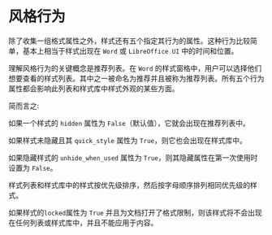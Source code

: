 # 风格行为

除了收集一组格式属性之外，样式还有五个指定其行为的属性。这种行为比较简单，基本上相当于样式出现在 `Word` 或 `LibreOffice UI` 中的时间和位置。

理解风格行为的关键概念是推荐列表。在 `Word` 的样式窗格中，用户可以选择他们想要查看的样式列表。其中之一被命名为推荐并且被称为推荐列表。所有五个行为属性都会影响此列表和样式库中样式外观的某些方面。

简而言之:

如果一个样式的 `hidden` 属性为 `False`（默认值），它就会出现在推荐列表中。

如果样式未隐藏且其 `quick_style` 属性为 `True`，则它也会出现在样式库中。

如果隐藏样式的 `unhide_when_used` 属性为 `True`，则其隐藏属性在第一次使用时设置为 `False`。

样式列表和样式库中的样式按优先级排序，然后按字母顺序排列相同优先级的样式。

如果样式的`locked`属性为 `True` 并且为文档打开了格式限制，则该样式将不会出现在任何列表或样式库中，并且不能应用于内容。
